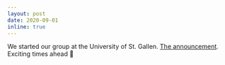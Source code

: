 ```yaml
---
layout: post
date: 2020-09-01
inline: true
---
```


We started our group at the University of St. Gallen.
<a href="https://www.unisg.ch/en/wissen/newsroom/aktuell/rssnews/leute/2020/september/berufung-guido-salvaneschi-1september2020" target="_blank">The announcement</a>.
Exciting times ahead 🚀
